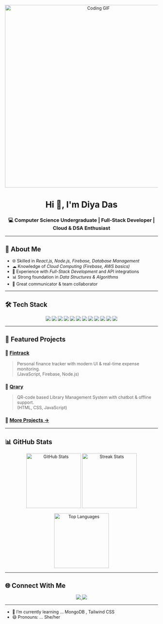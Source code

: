 <!--
**diy# DiyaDas-README
<!-- Banner / GIF (Optional, you can replace with your own) -->
<p align="center">
  <img src="https://media.giphy.com/media/qgQUggAC3Pfv687qPC/giphy.gif" width="600" alt="Coding GIF">
</p>

<h1 align="center">Hi 👋, I'm Diya Das</h1>
<h3 align="center">💻 Computer Science Undergraduate | Full-Stack Developer | Cloud & DSA Enthusiast</h3>

---

## 🚀 About Me  
- 🌐 Skilled in *React.js, Node.js, Firebase, Database Management*  
- ☁ Knowledge of *Cloud Computing (Firebase, AWS basics)*  
- 🔧 Experience with *Full-Stack Development* and API integrations  
- 📊 Strong foundation in *Data Structures & Algorithms*  
- 🤝 Great communicator & team collaborator  

---

## 🛠 Tech Stack  

<p align="center">
  <!-- Frontend -->
  <img src="https://img.shields.io/badge/Frontend-React-blue?style=for-the-badge&logo=react" />
  <img src="https://img.shields.io/badge/HTML-orange?style=for-the-badge&logo=html5" />
  <img src="https://img.shields.io/badge/CSS-blue?style=for-the-badge&logo=css3" />
  <img src="https://img.shields.io/badge/JavaScript-yellow?style=for-the-badge&logo=javascript" />
  <img src="https://img.shields.io/badge/TailwindCSS-06B6D4?style=for-the-badge&logo=tailwindcss&logoColor=white" />
  
  <!-- Backend -->
  <img src="https://img.shields.io/badge/Backend-Node.js-green?style=for-the-badge&logo=node.js" />
  <img src="https://img.shields.io/badge/Express.js-black?style=for-the-badge&logo=express" />
  
  <!-- Database -->
  <img src="https://img.shields.io/badge/Firebase-FFCA28?style=for-the-badge&logo=firebase" />
  <img src="https://img.shields.io/badge/MongoDB-4EA94B?style=for-the-badge&logo=mongodb" />
  
  <!-- Tools -->
  <img src="https://img.shields.io/badge/Git-F05033?style=for-the-badge&logo=git&logoColor=white" />
  <img src="https://img.shields.io/badge/GitHub-181717?style=for-the-badge&logo=github" />
  <img src="https://img.shields.io/badge/Cloud Computing-AWS-232F3E?style=for-the-badge&logo=amazonaws" />
</p>

---

## 📌 Featured Projects  

### 🔹 [Fintrack](#)  
> Personal finance tracker with modern UI & real-time expense monitoring.  
(JavaScript, Firebase, Node.js)  

### 🔹 [Qrary](#)  
> QR-code based Library Management System with chatbot & offline support.  
(HTML, CSS, JavaScript)  

### 🔹 [More Projects →](https://github.com/diyadas1411?tab=repositories)  

---

## 📊 GitHub Stats  

<p align="center">
  <img src="https://github-readme-stats.vercel.app/api?username=diyadas1411&show_icons=true&theme=tokyonight" alt="GitHub Stats" height="180"/>
  <img src="https://github-readme-streak-stats.herokuapp.com/?user=diyadas1411&theme=tokyonight" alt="Streak Stats" height="180"/>
</p>

<p align="center">
  <img src="https://github-readme-stats.vercel.app/api/top-langs/?username=diyadas1411&layout=compact&theme=tokyonight" alt="Top Languages" height="180"/>
</p>

---

## 🌐 Connect With Me  

<p align="center">
  <a href="https://www.linkedin.com/in/diya-das-563225313/" target="_blank">
    <img src="https://img.shields.io/badge/LinkedIn-blue?style=for-the-badge&logo=linkedin&logoColor=white"/>
  </a>
  <a href="diyadas1411@gmail.com">
    <img src="https://img.shields.io/badge/Email-D14836?style=for-the-badge&logo=gmail&logoColor=white"/>
  </a>
</p>

---

- 🌱 I’m currently learning ... MongoDB , Tailwind CSS
- 😄 Pronouns: ... She/her
  
